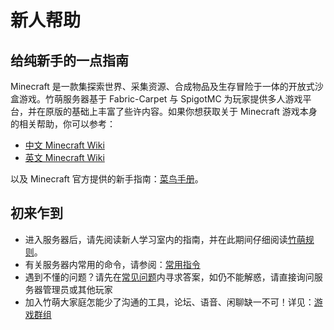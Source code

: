 # 新人帮助

## 给纯新手的一点指南

Minecraft 是一款集探索世界、采集资源、合成物品及生存冒险于一体的开放式沙盒游戏。竹萌服务器基于 Fabric-Carpet 与 SpigotMC 为玩家提供多人游戏平台，并在原版的基础上丰富了些许内容。如果你想获取关于 Minecraft 游戏本身的相关帮助，你可以参考：

* [中文 Minecraft Wiki](https://minecraft-zh.gamepedia.com/)
* [英文 Minecraft Wiki](https://minecraft.gamepedia.com/)

以及 Minecraft 官方提供的新手指南：[菜鸟手册](https://minecraft-zh.gamepedia.com/教程/菜鸟手册)。

## 初来乍到

* 进入服务器后，请先阅读新人学习室内的指南，并在此期间仔细阅读[竹萌规则](start/rules.md)。
* 有关服务器内常用的命令，请参阅：[常用指令](start/commands.md)
* 遇到不懂的问题？请先在[常见问题](start/fqs.md)内寻求答案，如仍不能解惑，请直接询问服务器管理员或其他玩家
* 加入竹萌大家庭怎能少了沟通的工具，论坛、语音、闲聊缺一不可！详见：[游戏群组](start/groups.md)

